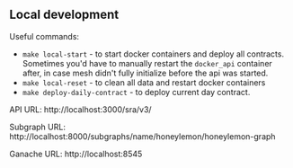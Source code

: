 ## Local development

Useful commands:
* `make local-start` - to start docker containers and deploy all contracts. Sometimes you'd have to manually restart the `docker_api` container after, in case mesh didn't fully initialize before the api was started.
* `make local-reset` - to clean all data and restart docker containers
* `make deploy-daily-contract` - to deploy current day contract.

API URL: http://localhost:3000/sra/v3/

Subgraph URL: http://localhost:8000/subgraphs/name/honeylemon/honeylemon-graph

Ganache URL: http://localhost:8545